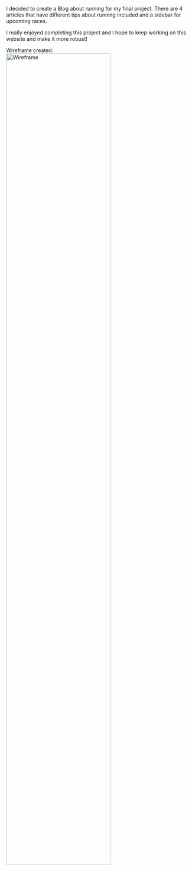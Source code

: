 I decided to create a Blog about running for my final project. There are 4 articles that have different tips about running included and a sidebar for upcoming races.

I really enjoyed completing this project and I hope to keep working on this website and make it more robust!

Wireframe created:
<img style='width:75%' src='assets/media/wireframe.jpeg' alt='Wireframe'/>